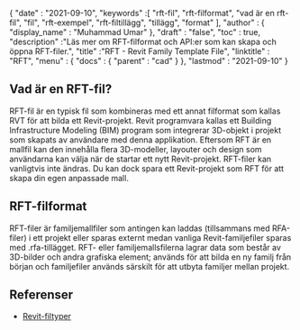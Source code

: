{
  "date" : "2021-09-10",
  "keywords" :[ "rft-fil", "rft-filformat", "vad är en rft-fil", "fil", "rft-exempel", "rft-filtillägg", "tillägg", "format" ],
  "author" : {
    "display_name" : "Muhammad Umar"
},
  "draft" : "false",
  "toc" : true,
  "description" :"Läs mer om RFT-filformat och API:er som kan skapa och öppna RFT-filer.",
  "title" :"RFT - Revit Family Template File",
  "linktitle" : "RFT",
  "menu" : {
    "docs" : {
      "parent" : "cad"
}
},
  "lastmod" : "2021-09-10"
}

## Vad är en RFT-fil?
RFT-fil är en typisk fil som kombineras med ett annat filformat som kallas RVT för att bilda ett Revit-projekt. Revit programvara kallas ett Building Infrastructure Modeling (BIM) program som integrerar 3D-objekt i projekt som skapats av användare med denna applikation. Eftersom RFT är en mallfil kan den innehålla flera 3D-modeller, layouter och design som användarna kan välja när de startar ett nytt Revit-projekt. RFT-filer kan vanligtvis inte ändras. Du kan dock spara ett Revit-projekt som RFT för att skapa din egen anpassade mall.


## RFT-filformat
RFT-filer är familjemallfiler som antingen kan laddas (tillsammans med RFA-filer) i ett projekt eller sparas externt medan vanliga Revit-familjefiler sparas med .rfa-tillägget. RFT- eller familjemallsfilerna lagrar data som består av 3D-bilder och andra grafiska element; används för att bilda en ny familj från början och familjefiler används särskilt för att utbyta familjer mellan projekt.


## Referenser

* [Revit-filtyper](https://www.autodesk.com/support/technical/article/caas/sfdcarticles/sfdcarticles/Revit-file-types.html)

